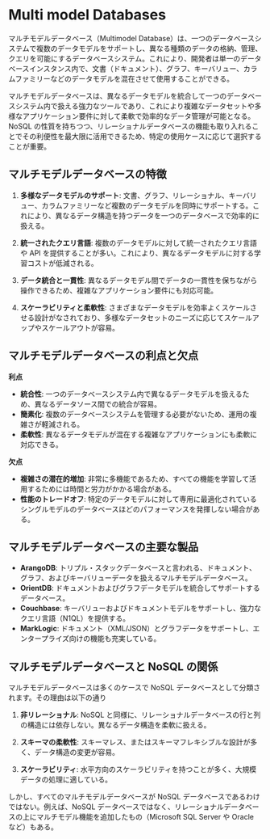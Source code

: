 # Multi model Databases

マルチモデルデータベース（Multimodel Database）は、一つのデータベースシステムで複数のデータモデルをサポートし、異なる種類のデータの格納、管理、クエリを可能にするデータベースシステム。これにより、開発者は単一のデータベースインスタンス内で、文書（ドキュメント）、グラフ、キーバリュー、カラムファミリーなどのデータモデルを混在させて使用することができる。

マルチモデルデータベースは、異なるデータモデルを統合して一つのデータベースシステム内で扱える強力なツールであり、これにより複雑なデータセットや多様なアプリケーション要件に対して柔軟で効率的なデータ管理が可能となる。NoSQL の性質を持ちつつ、リレーショナルデータベースの機能も取り入れることでその利便性を最大限に活用できるため、特定の使用ケースに応じて選択することが重要。

## マルチモデルデータベースの特徴

1. **多様なデータモデルのサポート**: 文書、グラフ、リレーショナル、キーバリュー、カラムファミリーなど複数のデータモデルを同時にサポートする。これにより、異なるデータ構造を持つデータを一つのデータベースで効率的に扱える。

2. **統一されたクエリ言語**: 複数のデータモデルに対して統一されたクエリ言語や API を提供することが多い。これにより、異なるデータモデルに対する学習コストが低減される。

3. **データ統合と一貫性**: 異なるデータモデル間でデータの一貫性を保ちながら操作できるため、複雑なアプリケーション要件にも対応可能。

4. **スケーラビリティと柔軟性**: さまざまなデータモデルを効率よくスケールさせる設計がなされており、多様なデータセットのニーズに応じてスケールアップやスケールアウトが容易。

## マルチモデルデータベースの利点と欠点

**利点**

- **統合性**: 一つのデータベースシステム内で異なるデータモデルを扱えるため、異なるデータソース間での統合が容易。
- **簡素化**: 複数のデータベースシステムを管理する必要がないため、運用の複雑さが軽減される。
- **柔軟性**: 異なるデータモデルが混在する複雑なアプリケーションにも柔軟に対応できる。

**欠点**

- **複雑さの潜在的増加**: 非常に多機能であるため、すべての機能を学習して活用するためには時間と労力がかかる場合がある。
- **性能のトレードオフ**: 特定のデータモデルに対して専用に最適化されているシングルモデルのデータベースほどのパフォーマンスを発揮しない場合がある。

## マルチモデルデータベースの主要な製品

- **ArangoDB**: トリプル・スタックデータベースと言われる、ドキュメント、グラフ、およびキーバリューデータを扱えるマルチモデルデータベース。
- **OrientDB**: ドキュメントおよびグラフデータモデルを統合してサポートするデータベース。
- **Couchbase**: キーバリューおよびドキュメントモデルをサポートし、強力なクエリ言語（N1QL）を提供する。
- **MarkLogic**: ドキュメント（XML/JSON）とグラフデータをサポートし、エンタープライズ向けの機能も充実している。

## マルチモデルデータベースと NoSQL の関係

マルチモデルデータベースは多くのケースで NoSQL データベースとして分類されます。その理由は以下の通り

1. **非リレーショナル**: NoSQL と同様に、リレーショナルデータベースの行と列の構造には依存しない。異なるデータ構造を柔軟に扱える。

2. **スキーマの柔軟性**: スキーマレス、またはスキーマフレキシブルな設計が多く、データ構造の変更が容易。

3. **スケーラビリティ**: 水平方向のスケーラビリティを持つことが多く、大規模データの処理に適している。

しかし、すべてのマルチモデルデータベースが NoSQL データベースであるわけではない。例えば、NoSQL データベースではなく、リレーショナルデータベースの上にマルチモデル機能を追加したもの（Microsoft SQL Server や Oracle など）もある。
